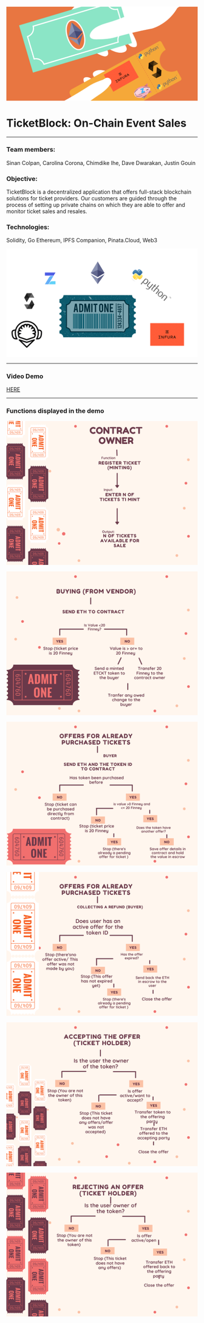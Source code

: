 ![Ticket](image/ETKN.png)

# TicketBlock: On-Chain Event Sales 
---

### Team members: 

Sinan Colpan, Carolina Corona, Chimdike Ihe, Dave Dwarakan, Justin Gouin

### Objective:

TicketBlock is a decentralized application that offers full-stack blockchain solutions for ticket providers. Our customers are guided through the process of setting up private chains on which they are able to offer and monitor ticket sales and resales. 

### Technologies:

Solidity, Go Ethereum, IPFS Companion, Pinata.Cloud, Web3

![Ticket](image/z.png)

---
### Video Demo
[HERE](https://youtu.be/Ih6cbqdMljA)

---

### Functions displayed in the demo

![Ticket](image/minting.png)

![Ticket](image/buyingfromvendor.png)

![Ticket](image/offertouser.png)

![Ticket](image/colecting-refund.png)

![Ticket](image/accepting_offer.png)

![Ticket](image/rejecting_offer.png)
